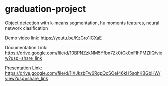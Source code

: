 # graduation-project
Object detection with k-means segmentation, hu moments features, neural network clasification

Demo video link:
https://youtu.be/KzGro1ICXaE

Documentation Link:
https://drive.google.com/file/d/10BPNZzkNM5Yfbn7Zk0tGk0nFIhPMZIIQ/view?usp=share_link

Presentation Link:
https://drive.google.com/file/d/1iXJkzbFw6RgpQcSOeI46kH5sqhKBGbHW/view?usp=share_link
